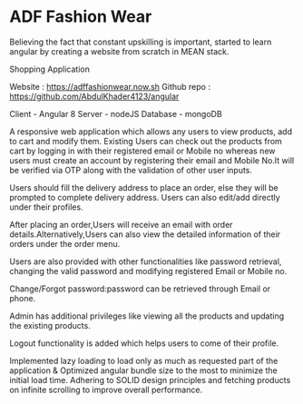 # ADF Fashion Wear

Believing the fact that constant upskilling is important, started to learn angular by creating a website from scratch in MEAN stack.

Shopping Application

Website     : https://adffashionwear.now.sh
Github repo : https://github.com/AbdulKhader4123/angular

Client  - Angular 8
Server - nodeJS
Database - mongoDB

A responsive web application which allows any users to view products, add to cart and modify them. Existing Users can check out the products from cart by logging in with their registered email or Mobile no whereas new users must create an account by registering their email and Mobile No.It will be verified via OTP along with the validation of other user inputs.

Users should fill the delivery address to place an order, else they will be prompted to complete delivery address. Users can also edit/add
directly under their profiles.

After placing an order,Users will receive an email with order details.Alternatively,Users can also view the detailed information of their orders under the order menu.

Users are also provided with other functionalities like password retrieval, changing the valid password and modifying registered Email or Mobile no.

Change/Forgot password:password can be retrieved through Email or phone.

Admin has additional privileges like viewing all the products and updating the existing products.

Logout functionality is added which helps  users to come  of their profile.

Implemented lazy loading to load only as much as requested part of the application & Optimized angular bundle size to the most to minimize the initial load time. Adhering to SOLID design principles and fetching products on infinite scrolling to improve overall performance. 
